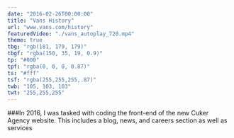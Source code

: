 ```yaml
---
date: "2016-02-26T00:00:00"
title: "Vans History"
url: "www.vans.com/history"
featuredVideo: "./vans_autoplay_720.mp4"
theme: true
tbg: "rgb(181, 179, 179)"
tbgf: "rgba(150, 35, 19, 0.9)"
tp: "#000"
tpf: "rgba(0, 0, 0, 0.87)"
ts: "#fff"
tsf: "rgba(255,255,255,.87)"
twb: "105, 103, 103"
twt: "255,255,255"
---
```

###In 2016, I was tasked with coding the front-end of the new Cuker Agency website. This includes a blog, news, and careers section as well as services 
